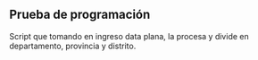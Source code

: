 ## Prueba de programación


Script que tomando en ingreso data plana, la procesa 
y divide en departamento, provincia y distrito.